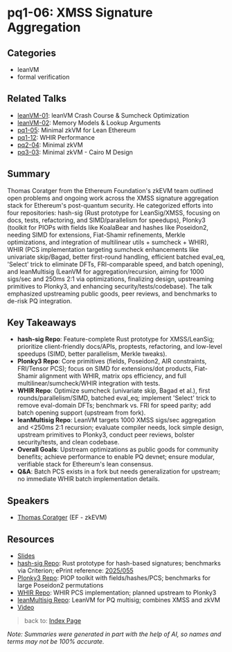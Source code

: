 # pq1-06: XMSS Signature Aggregation

## Categories
- leanVM
- formal verification

## Related Talks
- [leanVM-01](leanVM-01.md): leanVM Crash Course & Sumcheck Optimization
- [leanVM-02](leanVM-02.md): Memory Models & Lookup Arguments
- [pq1-05](pq1-05.md): Minimal zkVM for Lean Ethereum
- [pq1-12](pq1-12.md): WHIR Performance
- [pq2-04](pq2-04.md): Minimal zkVM
- [pq3-03](pq3-03.md): Minimal zkVM - Cairo M Design

## Summary
Thomas Coratger from the Ethereum Foundation's zkEVM team outlined open problems and ongoing work across the XMSS signature aggregation stack for Ethereum's post-quantum security. He categorized efforts into four repositories: hash-sig (Rust prototype for LeanSig/XMSS, focusing on docs, tests, refactoring, and SIMD/parallelism for speedups), Plonky3 (toolkit for PIOPs with fields like KoalaBear and hashes like Poseidon2, needing SIMD for extensions, Fiat-Shamir refinements, Merkle optimizations, and integration of multilinear utils + sumcheck + WHIR), WHIR (PCS implementation targeting sumcheck enhancements like univariate skip/Bagad, better first-round handling, efficient batched eval_eq, 'Select' trick to eliminate DFTs, FRI-comparable speed, and batch opening), and leanMultisig (LeanVM for aggregation/recursion, aiming for 1000 sigs/sec and 250ms 2:1 via optimizations, finalizing design, upstreaming primitives to Plonky3, and enhancing security/tests/codebase). The talk emphasized upstreaming public goods, peer reviews, and benchmarks to de-risk PQ integration.

## Key Takeaways
- **hash-sig Repo**: Feature-complete Rust prototype for XMSS/LeanSig; prioritize client-friendly docs/APIs, proptests, refactoring, and low-level speedups (SIMD, better parallelism, Merkle tweaks).
- **Plonky3 Repo**: Core primitives (fields, Poseidon2, AIR constraints, FRI/Tensor PCS); focus on SIMD for extensions/dot products, Fiat-Shamir alignment with WHIR, matrix ops efficiency, and full multilinear/sumcheck/WHIR integration with tests.
- **WHIR Repo**: Optimize sumcheck (univariate skip, Bagad et al.), first rounds/parallelism/SIMD, batched eval_eq; implement 'Select' trick to remove eval-domain DFTs; benchmark vs. FRI for speed parity; add batch opening support (upstream from fork).
- **leanMultisig Repo**: LeanVM targets 1000 XMSS sigs/sec aggregation and <250ms 2:1 recursion; evaluate compiler needs, lock simple design, upstream primitives to Plonky3, conduct peer reviews, bolster security/tests, and clean codebase.
- **Overall Goals**: Upstream optimizations as public goods for community benefits; achieve performance to enable PQ devnet; ensure modular, verifiable stack for Ethereum's lean consensus.
- **Q&A**: Batch PCS exists in a fork but needs generalization for upstream; no immediate WHIR batch implementation details.

## Speakers
- [Thomas Coratger](https://x.com/tcoratger) (EF - zkEVM)

## Resources
- [Slides](https://docs.google.com/presentation/d/1G5USXyDqiZgY0-lAk-jsEEcTuWlnAl3aY5MgqjxpFZ8/edit?usp=drive_link)
- [hash-sig Repo](https://github.com/b-wagn/hash-sig): Rust prototype for hash-based signatures; benchmarks via Criterion; ePrint reference: [2025/055](https://eprint.iacr.org/2025/055)
- [Plonky3 Repo](https://github.com/Plonky3/Plonky3): PIOP toolkit with fields/hashes/PCS; benchmarks for large Poseidon2 permutations
- [WHIR Repo](https://github.com/tcoratger/whir-p3/tree/main/src): WHIR PCS implementation; planned upstream to Plonky3
- [leanMultisig Repo](https://github.com/leanEthereum/leanMultisig): LeanVM for PQ multisig; combines XMSS and zkVM
- [Video](https://youtu.be/xLd6Jr9mDbY)

> back to: [Index Page](index.md)

*Note: Summaries were generated in part with the help of AI, so names and terms may not be 100% accurate.*
